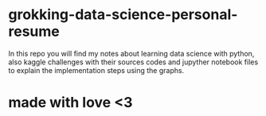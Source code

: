 # grokking-data-science-personal-resume

In this repo you will find my notes about learning data science with python, also kaggle challenges with their sources codes and jupyther notebook files to explain the implementation steps using the graphs.

# made with love <3
